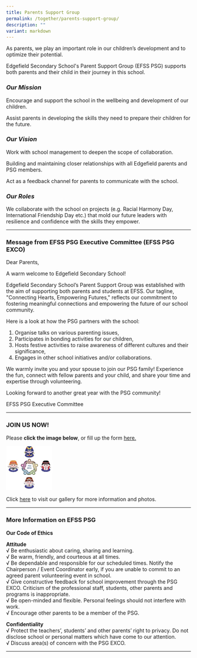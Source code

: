 ```yaml
---
title: Parents Support Group
permalink: /together/parents-support-group/
description: ""
variant: markdown
---
```



As parents, we play an important role in our children’s development and to optimize their potential. 

Edgefield Secondary School's Parent Support Group (EFSS PSG) supports both parents and their child in their journey in this school. 

### _Our Mission_

Encourage and support the school in the wellbeing and development of our children. 

Assist parents in developing the skills they need to prepare their children for the future.

### _Our Vision_

Work with school management to deepen the scope of collaboration. 

Building and maintaining closer relationships with all Edgefield parents and PSG members. 

Act as a feedback channel for parents to communicate with the school.

### _Our Roles_  

We collaborate with the school on projects (e.g. Racial Harmony Day, International Friendship Day etc.) that mold our future leaders with resilience and confidence with the skills they empower.
	
------

### Message from EFSS PSG Executive Committee (EFSS PSG EXCO)
  
Dear Parents,

A warm welcome to Edgefield Secondary School!  

Edgefield Secondary School’s Parent Support Group was established with the aim of supporting both parents and students at EFSS. Our tagline, "Connecting Hearts,
Empowering Futures," reflects our commitment to fostering meaningful connections and empowering the future of our school community.

Here is a look at how the PSG partners with the school:

1) Organise talks on various parenting issues,
2) Participates in bonding activities for our children,
3) Hosts festive activities to raise awareness of different cultures and their significance,
4) Engages in other school initiatives and/or collaborations.

We warmly invite you and your spouse to join our PSG family! Experience the fun, connect with fellow parents and your child, and share your time and expertise through volunteering.

Looking forward to another great year with the PSG community!

EFSS PSG Executive Committee

	
----

### JOIN US NOW!

Please&nbsp;**click the image below**, or fill up the form&nbsp;[here.](https://form.gov.sg/61e8cc0b3d1dc50013b43fc3)
	
<p><a href="[https://form.gov.sg/61e8cc0b3d1dc50013b43fc3](https://form.gov.sg/61e8cc0b3d1dc50013b43fc3)"><img style="width:25%" src="/images/Icon.jpg"></a></p>

Click [here](https://sites.google.com/view/efss-psg/home) to visit our gallery for more information and photos.

----
	
### More Information on EFSS PSG
	
**Our Code of Ethics**

**Attitude** <br>
√ Be enthusiastic about caring, sharing and learning. <br>
√ Be warm, friendly, and courteous at all times. <br>
√ Be dependable and responsible for our scheduled times. Notify the Chairperson / Event Coordinator early, if you are unable to commit to an agreed parent volunteering event in school. <br>
√ Give constructive feedback for school improvement through the PSG EXCO. Criticism of the professional staff, students, other parents and programs is inappropriate. <br>
√ Be open-minded and flexible. Personal feelings should not interfere with work. <br>
√ Encourage other parents to be a member of the PSG.

**Confidentiality** <br>
√ Protect the teachers’, students’ and other parents’ right to privacy. Do not disclose school or personal matters which have come to our attention. <br>
√ Discuss area(s) of concern with the PSG EXCO.
	
--------